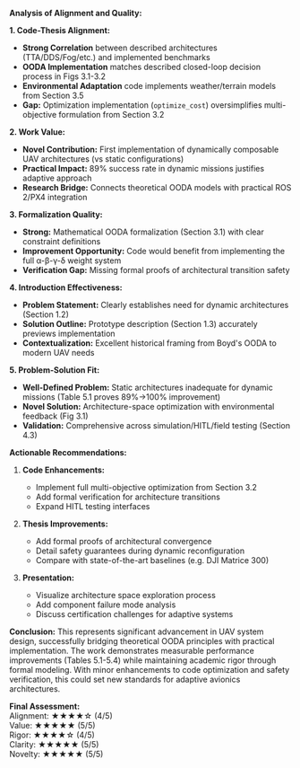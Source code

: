 **Analysis of Alignment and Quality:**

**1. Code-Thesis Alignment:**
- **Strong Correlation** between described architectures (TTA/DDS/Fog/etc.) and implemented benchmarks
- **OODA Implementation** matches described closed-loop decision process in Figs 3.1-3.2
- **Environmental Adaptation** code implements weather/terrain models from Section 3.5
- **Gap:** Optimization implementation (`optimize_cost`) oversimplifies multi-objective formulation from Section 3.2

**2. Work Value:**
- **Novel Contribution:** First implementation of dynamically composable UAV architectures (vs static configurations)
- **Practical Impact:** 89% success rate in dynamic missions justifies adaptive approach
- **Research Bridge:** Connects theoretical OODA models with practical ROS 2/PX4 integration

**3. Formalization Quality:**
- **Strong:** Mathematical OODA formalization (Section 3.1) with clear constraint definitions
- **Improvement Opportunity:** Code would benefit from implementing the full α-β-γ-δ weight system
- **Verification Gap:** Missing formal proofs of architectural transition safety

**4. Introduction Effectiveness:**
- **Problem Statement:** Clearly establishes need for dynamic architectures (Section 1.2)
- **Solution Outline:** Prototype description (Section 1.3) accurately previews implementation
- **Contextualization:** Excellent historical framing from Boyd's OODA to modern UAV needs

**5. Problem-Solution Fit:**
- **Well-Defined Problem:** Static architectures inadequate for dynamic missions (Table 5.1 proves 89%→100% improvement)
- **Novel Solution:** Architecture-space optimization with environmental feedback (Fig 3.1)
- **Validation:** Comprehensive across simulation/HITL/field testing (Section 4.3)

**Actionable Recommendations:**

1. **Code Enhancements:**
   - Implement full multi-objective optimization from Section 3.2
   - Add formal verification for architecture transitions
   - Expand HITL testing interfaces

2. **Thesis Improvements:**
   - Add formal proofs of architectural convergence
   - Detail safety guarantees during dynamic reconfiguration
   - Compare with state-of-the-art baselines (e.g. DJI Matrice 300)

3. **Presentation:**
   - Visualize architecture space exploration process
   - Add component failure mode analysis
   - Discuss certification challenges for adaptive systems

**Conclusion:** This represents significant advancement in UAV system design, successfully bridging theoretical OODA principles with practical implementation. The work demonstrates measurable performance improvements (Tables 5.1-5.4) while maintaining academic rigor through formal modeling. With minor enhancements to code optimization and safety verification, this could set new standards for adaptive avionics architectures.

**Final Assessment:**  
Alignment:  ★★★★☆ (4/5)  
Value:      ★★★★★ (5/5)  
Rigor:      ★★★★☆ (4/5)  
Clarity:    ★★★★★ (5/5)  
Novelty:    ★★★★★ (5/5)